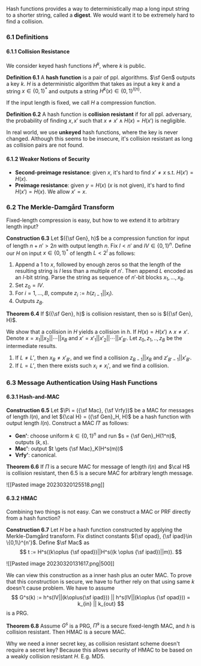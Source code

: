 Hash functions provides a way to deterministically map a long input string to a shorter string, called a **digest**. We would want it to be extremely hard to find a collision.

### 6.1 Definitions

#### 6.1.1 Collision Resistance

We consider keyed hash functions $H^k$, where $k$ is public.

**Definition 6.1** A **hash function** is a pair of ppl. algorithms. $\sf Gen$ outputs a key $k$. $H$ is a deterministic algorithm that takes as input a key $k$ and a string $x \in \{0,1\}^*$ and outputs a string $H^k(x) \in \{0,1\}^{l(n)}.$

If the input length is fixed, we call $H$ a compression function.

**Definition 6.2** A hash function is **collision resistant** if for all ppl. adversary, the probability of finding $x, x'$ such that $x \neq x' \land H(x) = H(x')$ is negligible.

In real world, we use **unkeyed** hash functions, where the key is never changed. Although this seems to be insecure, it's collision resistant as long as collision pairs are not found.

#### 6.1.2 Weaker Notions of Security

* **Second-preimage resistance**: given $x$, it's hard to find $x' \neq x$ s.t. $H(x') = H(x)$.
* **Preimage resistance**: given $y = H(x)$ ($x$ is not given), it's hard to find $H(x') = H(x)$. We allow $x' = x$.



### 6.2 The Merkle-Damgård Transform

Fixed-length compression is easy, but how to we extend it to arbitrary length input? 

**Construction 6.3** Let $({\sf Gen}, h)$ be a compression function for input of length $n + n' > 2n$ with output length $n$. Fix $l < n'$ and $IV \in \{0,1\}^n$. Define our $H$ on input $x\in \{0,1\}^*$ of length $L<2^l$ as follows:

1. Append a 1 to $x$, followed by enough zeros so that the length of the resulting string is $l$ less than a multiple of $n'$. Then append $L$ encoded as an $l$-bit string. Parse the string as sequence of $n'$-bit blocks $x_1, ..., x_B$.
2. Set $z_0 = IV$.
3. For $i = 1, ..., B$, compute $z_i := h(z_{i-1}||x_i)$.
4. Outputs $z_B$.

**Theorem 6.4** If $({\sf Gen}, h)$ is collision resistant, then so is $({\sf Gen}, H)$.

We show that a collision in $H$ yields a collision in $h$. If $H(x) = H(x')\land x \neq x'$. Denote $x = x_1||x_2||\cdots|| x_B$ and $x' = x'_1||x'_2|| \cdots ||x'_{B'}$. Let $z_0, z_1, .., z_B$ be the intermediate results.


1. If $L \neq L'$, then $x_B \neq x'_{B'}$, and we find a collision $z_{B-1} || x_B$ and $z'_{B'-1} || x'_{B'}$.
2. If $L = L'$, then there exists such $x_i \neq x_i'$, and we find a collision.



### 6.3 Message Authentication Using Hash Functions

#### 6.3.1 Hash-and-MAC

**Construction 6.5** Let $\Pi = ({\sf Mac}, {\sf Vrfy})$ be a MAC for messages of length $l(n)$, and let ${\cal H} = ({\sf Gen}_H, H)$ be a hash function with output length $l(n)$. Construct a MAC $\Pi'$ as follows:

* **Gen'**: choose uniform $k \in \{0,1\}^n$ and run $s = {\sf Gen}_H(1^n)$, outputs $(k,s)$.
* **Mac'**: output $t \gets {\sf Mac}_K(H^s(m))$
* **Vrfy'**: canonical.

**Theorem 6.6** If $\Pi$ is a secure MAC for message of length $l(n)$ and $\cal H$ is collision resistant, then 6.5 is a secure MAC for arbitrary length message.

![[Pasted image 20230320125518.png]]

#### 6.3.2 HMAC

Combining two things is not easy. Can we construct a MAC or PRF directly from a hash function?

**Construction 6.7** Let $H$ be a hash function constructed by applying the Merkle-Damgård transform. Fix distinct constants ${\sf opad}, {\sf ipad}\in \{0,1\}^{n'}$. Define $\sf Mac$ as
$$
t := H^s((k\oplus {\sf opad})||H^s((k \oplus {\sf ipad})||m)).
$$

![[Pasted image 20230320131617.png|500]]

We can view this construction as a inner hash plus an outer MAC. To prove that this construction is secure, we have to further rely on that using same $k$ doesn't cause problem. We have to assume 
$$
G^s(k) := h^s(IV||(k\oplus{\sf ipad})) || h^s(IV||(k\oplus {\sf opad})) = k_{in} || k_{out}
$$
is a PRG.

**Theorem 6.8** Assume $G^s$ is a PRG, $\tilde \Pi^s$ is a secure fixed-length MAC, and $h$ is collision resistant. Then HMAC is a secure MAC.

Why we need a inner secret key, as collision resistant scheme doesn't require a secret key? Because this allows security of HMAC to be based on a weakly collision resistant $H$. E.g. MD5.
